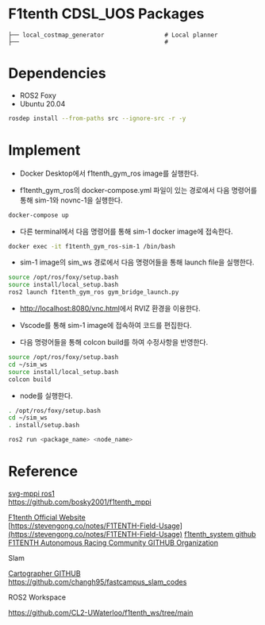# F1tenth CDSL_UOS Packages

    ├── local_costmap_generator                 # Local planner
    ├──                                         # 

# Dependencies

- ROS2 Foxy
- Ubuntu 20.04

```bash
rosdep install --from-paths src --ignore-src -r -y
```

# Implement

- Docker Desktop에서 f1tenth_gym_ros image를 실행한다.

- f1tenth_gym_ros의 docker-compose.yml 파일이 있는 경로에서 다음 명령어를 통해 sim-1와 novnc-1을 실행한다.

```bash
docker-compose up
```

- 다른 terminal에서 다음 명령어를 통해 sim-1 docker image에 접속한다.

```bash
docker exec -it f1tenth_gym_ros-sim-1 /bin/bash
```

- sim-1 image의 sim_ws 경로에서 다음 명령어들을 통해 launch file을 실행한다.

```bash
source /opt/ros/foxy/setup.bash
source install/local_setup.bash
ros2 launch f1tenth_gym_ros gym_bridge_launch.py
```

- [http://localhost:8080/vnc.html](http://localhost:8080/vnc.html)에서 RVIZ 환경을 이용한다.

- Vscode를 통해 sim-1 image에 접속하여 코드를 편집한다.

- 다음 명령어들을 통해 colcon build를 하여 수정사항을 반영한다.

```bash
source /opt/ros/foxy/setup.bash
cd ~/sim_ws
source install/local_setup.bash
colcon build
```

- node를 실행한다.

```bash
. /opt/ros/foxy/setup.bash
cd ~/sim_ws
. install/setup.bash

ros2 run <package_name> <node_name>
```

# Reference

[svg-mppi ros1](https://github.com/kohonda/proj-svg_mppi?tab=readme-ov-file) \
https://github.com/bosky2001/f1tenth_mppi

[F1tenth Official Website](https://f1tenth.org/build.html) \
[https://stevengong.co/notes/F1TENTH-Field-Usage](https://stevengong.co/notes/F1TENTH-Field-Usage)
[f1tenth_system github](https://github.com/f1tenth/f1tenth_system?tab=readme-ov-file) \
[F1TENTH Autonomous Racing Community GITHUB Organization](https://github.com/f1tenth)

Slam

[Cartographer GITHUB](https://github.com/cartographer-project/cartographer?tab=readme-ov-file) \
https://github.com/changh95/fastcampus_slam_codes

ROS2 Workspace

https://github.com/CL2-UWaterloo/f1tenth_ws/tree/main
